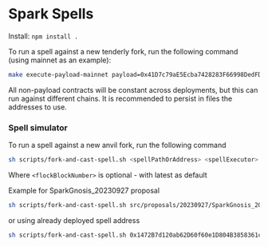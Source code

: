 # Spark Spells

Install: `npm install .`

To run a spell against a new tenderly fork, run the following command (using mainnet as an example):

```bash
make execute-payload-mainnet payload=0x41D7c79aE5Ecba7428283F66998DedFD84451e0e
```

All non-payload contracts will be constant across deployments, but this can run against different chains. It is recommended to persist in files the addresses to use.

### Spell simulator

To run a spell against a new anvil fork, run the following command 
```bash
sh scripts/fork-and-cast-spell.sh <spellPathOrAddress> <spellExecutor> <forkUrl> <forkBlockNumber>
```

Where ```<flockBlockNumber>``` is optional - with latest as default

Example for SparkGnosis_20230927 proposal

```bash
sh scripts/fork-and-cast-spell.sh src/proposals/20230927/SparkGnosis_20230927.sol:SparkGnosis_20230927 0xc4218C1127cB24a0D6c1e7D25dc34e10f2625f5A https://rpc.ankr.com/gnosis 30031699
```

or using already deployed spell address

```bash
sh scripts/fork-and-cast-spell.sh 0x1472B7d120ab62D60f60e1D804B3858361c3C475 0xc4218C1127cB24a0D6c1e7D25dc34e10f2625f5A https://rpc.ankr.com/gnosis 30031699
```